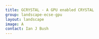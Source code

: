 ```yaml
---
title: GCRYSTAL - A GPU enabled CRYSTAL
group: landscape-ecse-gpu
layout: landscape
image: A
contact: Ian J Bush
---
```

